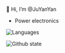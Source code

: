 👋 Hi, I’m @JuYanYan

 * Power electronics
 
![Languages](https://github-readme-stats-one-bice.vercel.app/api/top-langs/?username=JuYanYan&layout=compact&include_all_commits=true&theme=merko)

![Github state](https://github-readme-stats.vercel.app/api?username=JuYanYan&count_private=true&show_icons=true&theme=merko)
